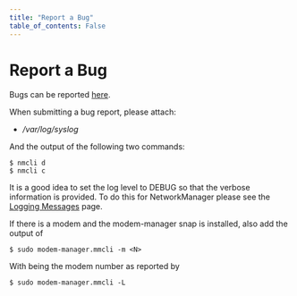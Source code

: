```yaml
---
title: "Report a Bug"
table_of_contents: False
---
```


# Report a Bug

Bugs can be reported [here](https://bugs.launchpad.net/snappy-hwe-snaps/+filebug).

When submitting a bug report, please attach:

 * */var/log/syslog*

And the output of the following two commands:

```
$ nmcli d
$ nmcli c
```

It is a good idea to set the log level to DEBUG so that the verbose information
is provided. To do this for NetworkManager please see the [Logging Messages](logging-messages.md)
page.

If there is a modem and the modem-manager snap is installed, also add the output
of

```
$ sudo modem-manager.mmcli -m <N>
```

With being <N> the modem number as reported by

```
$ sudo modem-manager.mmcli -L
```
